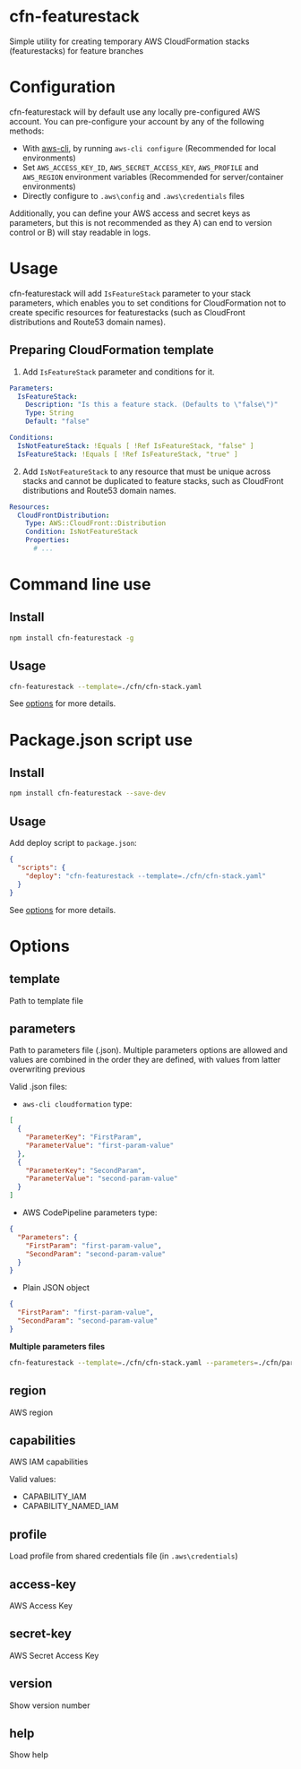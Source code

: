 # cfn-featurestack

Simple utility for creating temporary AWS CloudFormation stacks (featurestacks) for feature branches


# Configuration

cfn-featurestack will by default use any locally pre-configured AWS account. You can pre-configure your
account by any of the following methods:

- With [aws-cli](https://aws.amazon.com/cli/), by running `aws-cli configure` (Recommended for
local environments)
- Set `AWS_ACCESS_KEY_ID`, `AWS_SECRET_ACCESS_KEY`, `AWS_PROFILE` and `AWS_REGION` environment
variables (Recommended for server/container environments)
- Directly configure to  `.aws\config` and `.aws\credentials` files

Additionally, you can define your AWS access and secret keys as parameters, but this is not
recommended as they A) can end to version control or B) will stay readable in logs.


# Usage

cfn-featurestack will add `IsFeatureStack` parameter to your stack parameters, which enables you
to set conditions for CloudFormation not to create specific resources for featurestacks (such as
CloudFront distributions and Route53 domain names).

## Preparing CloudFormation template

1. Add `IsFeatureStack` parameter and conditions for it.

```yaml
Parameters:
  IsFeatureStack:
    Description: "Is this a feature stack. (Defaults to \"false\")"
    Type: String
    Default: "false"

Conditions:
  IsNotFeatureStack: !Equals [ !Ref IsFeatureStack, "false" ]
  IsFeatureStack: !Equals [ !Ref IsFeatureStack, "true" ]
```

2. Add `IsNotFeatureStack` to any resource that must be unique across stacks and cannot be
duplicated to feature stacks, such as CloudFront distributions and Route53 domain names.

```yaml
Resources:
  CloudFrontDistribution:
    Type: AWS::CloudFront::Distribution
    Condition: IsNotFeatureStack
    Properties:
      # ...
```


# Command line use

## Install

```bash
npm install cfn-featurestack -g
```

## Usage

```bash
cfn-featurestack --template=./cfn/cfn-stack.yaml
```

See [options](#options) for more details.



# Package.json script use

## Install

```bash
npm install cfn-featurestack --save-dev
```

## Usage

Add deploy script to `package.json`:

```json
{
  "scripts": {
    "deploy": "cfn-featurestack --template=./cfn/cfn-stack.yaml"
  }
}
```

See [options](#options) for more details.


# Options

## template

Path to template file

## parameters

Path to parameters file (.json). Multiple parameters options are allowed and values are combined
in the order they are defined, with values from latter overwriting previous

Valid .json files:

- `aws-cli cloudformation` type:

```json
[
  {
    "ParameterKey": "FirstParam",
    "ParameterValue": "first-param-value"
  },
  {
    "ParameterKey": "SecondParam",
    "ParameterValue": "second-param-value"
  }
]
```

- AWS CodePipeline parameters type:

```json
{
  "Parameters": {
    "FirstParam": "first-param-value",
    "SecondParam": "second-param-value"
  }
}
```

- Plain JSON object

```json
{
  "FirstParam": "first-param-value",
  "SecondParam": "second-param-value"
}
```

__Multiple parameters files__

```bash
cfn-featurestack --template=./cfn/cfn-stack.yaml --parameters=./cfn/params1.json --parameters=./cfn/params2.json
```


## region

AWS region

## capabilities

AWS IAM capabilities

Valid values:

- CAPABILITY_IAM
- CAPABILITY_NAMED_IAM

## profile

Load profile from shared credentials file (in `.aws\credentials`)

## access-key

AWS Access Key

## secret-key

AWS Secret Access Key

## version

Show version number

## help

Show help
